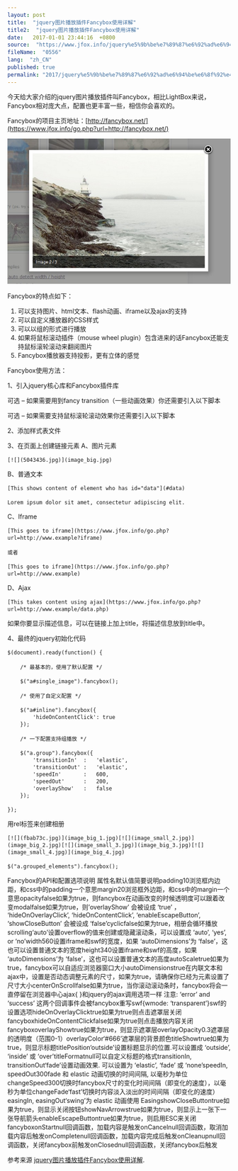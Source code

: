 ```yaml
---
layout: post
title:  "jquery图片播放插件Fancybox使用详解"
title2:  "jquery图片播放插件Fancybox使用详解"
date:   2017-01-01 23:44:16  +0800
source:  "https://www.jfox.info/jquery%e5%9b%be%e7%89%87%e6%92%ad%e6%94%be%e6%8f%92%e4%bb%b6fancybox%e4%bd%bf%e7%94%a8%e8%af%a6%e8%a7%a3.html"
fileName:  "0556"
lang:  "zh_CN"
published: true
permalink: "2017/jquery%e5%9b%be%e7%89%87%e6%92%ad%e6%94%be%e6%8f%92%e4%bb%b6fancybox%e4%bd%bf%e7%94%a8%e8%af%a6%e8%a7%a3.html"
---
```




今天给大家介绍的jquery图片播放插件叫Fancybox，相比LightBox来说，Fancybox相对庞大点，配置也更丰富一些，相信你会喜欢的。

Fancybox的项目主页地址：[http://fancybox.net/](https://www.jfox.info/go.php?url=http://fancybox.net/)

[![235S052D-0](40d4fa0.jpg)](https://www.jfox.info/go.php?url=http://www.jfox.info/wp-content/uploads/2014/02/235S052D-0.jpg)

Fancybox的特点如下：

1. 可以支持图片、html文本、flash动画、iframe以及ajax的支持
2. 可以自定义播放器的CSS样式
3. 可以以组的形式进行播放
4. 如果将鼠标滚动插件（mouse wheel plugin）包含进来的话Fancybox还能支持鼠标滚轮滚动来翻阅图片
5. Fancybox播放器支持投影，更有立体的感觉

Fancybox使用方法：

1、引入jquery核心库和Fancybox插件库

可选 – 如果需要用到fancy transition（一些动画效果）你还需要引入以下脚本

可选 – 如果需要支持鼠标滚轮滚动效果你还需要引入以下脚本

2、添加样式表文件

3、在页面上创建链接元素
A、图片元素

    [![](5043436.jpg)](image_big.jpg)

B、普通文本

    [This shows content of element who has id="data"](#data)
    
    Lorem ipsum dolor sit amet, consectetur adipiscing elit.
    
    

C、Iframe

    [This goes to iframe](https://www.jfox.info/go.php?url=http://www.example?iframe)
     
    或者
     
    [This goes to iframe](https://www.jfox.info/go.php?url=http://www.example)

D、Ajax

    [This takes content using ajax](https://www.jfox.info/go.php?url=http://www.example/data.php)

如果你要显示描述信息，可以在链接上加上title，将描述信息放到title中。

4、最终的jquery初始化代码

    $(document).ready(function() {
     
        /* 最基本的，使用了默认配置 */
         
        $("a#single_image").fancybox();
         
        /* 使用了自定义配置 */
         
        $("a#inline").fancybox({
            'hideOnContentClick': true
        });
     
        /* 一下配置支持组播放 */
         
        $("a.group").fancybox({
            'transitionIn'  :   'elastic',
            'transitionOut' :   'elastic',
            'speedIn'       :   600, 
            'speedOut'      :   200, 
            'overlayShow'   :   false
        });
         
    });

用rel标签来创建相册

    [![](fbab73c.jpg)](image_big_1.jpg)[![](image_small_2.jpg)](image_big_2.jpg)[![](image_small_3.jpg)](image_big_3.jpg)[![](image_small_4.jpg)](image_big_4.jpg) 
     
    $("a.grouped_elements").fancybox();

Fancybox的API和配置选项说明
属性名默认值简要说明padding10浏览框内边距，和css中的padding一个意思margin20浏览框外边距，和css中的margin一个意思opacityfalse如果为true，则fancybox在动画改变的时候透明度可以跟着改变modalfalse如果为true，则’overlayShow’ 会被设成 ‘true’ ， ‘hideOnOverlayClick’, ‘hideOnContentClick’, ‘enableEscapeButton’, ‘showCloseButton’ 会被设成 ‘false’cyclicfalse如果为true，相册会循环播放scrolling‘auto’设置overflow的值来创建或隐藏滚动条，可以设置成 ‘auto’, ‘yes’, or ‘no’width560设置iframe和swf的宽度，如果 ‘autoDimensions’为 ‘false’，这也可以设置普通文本的宽度height340设置iframe和swf的高度，如果 ‘autoDimensions’为 ‘false’，这也可以设置普通文本的高度autoScaletrue如果为true，fancybox可以自适应浏览器窗口大小autoDimensionstrue在内联文本和ajax中，设置是否动态调整元素的尺寸，如果为true，请确保你已经为元素设置了尺寸大小centerOnScrollfalse如果为true，当你滚动滚动条时，fancybox将会一直停留在浏览器中心ajax{ }和jquery的ajax调用选项一样
注意: ‘error’ and ‘success’ 这两个回调事件会被fancybox重写swf{wmode: ‘transparent’}swf的设置选项hideOnOverlayClicktrue如果为true则点击遮罩层关闭fancyboxhideOnContentClickfalse如果为true则点击播放内容关闭fancyboxoverlayShowtrue如果为true，则显示遮罩层overlayOpacity0.3遮罩层的透明度（范围0-1）overlayColor‘#666’遮罩层的背景颜色titleShowtrue如果为true，则显示标题titlePosition‘outside’设置标题显示的位置.可以设置成 ‘outside’, ‘inside’ 或 ‘over’titleFormatnull可以自定义标题的格式transitionIn, transitionOut‘fade’设置动画效果. 可以设置为 ‘elastic’, ‘fade’ 或 ‘none’speedIn, speedOut300fade 和 elastic 动画切换的时间间隔, 以毫秒为单位
changeSpeed300切换时fancybox尺寸的变化时间间隔（即变化的速度），以毫秒为单位changeFade‘fast’切换时内容淡入淡出的时间间隔（即变化的速度）easingIn, easingOut‘swing’为 elastic 动画使用 EasingshowCloseButtontrue如果为true，则显示关闭按钮showNavArrowstrue如果为true，则显示上一张下一张导航箭头enableEscapeButtontrue如果为true，则启用ESC来关闭fancyboxonStartnull回调函数，加载内容是触发onCancelnull回调函数，取消加载内容后触发onCompletenull回调函数，加载内容完成后触发onCleanupnull回调函数，关闭fancybox前触发onClosednull回调函数，关闭fancybox后触发

参考来源 [jquery图片播放插件Fancybox使用详解](https://www.jfox.info/go.php?url=http://www.jfox.info/url.php?url=http%3A%2F%2Fwww.kuqin.com%2Fwebpagedesign%2F20111121%2F315201.html).
